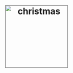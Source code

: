 
<h1 align="center">
  <a target="_blank" href="">
    <img src="https://www.qualitycompass.com/css/images/haskell-logo-with-name.png" alt="christmas" height="200px" width="200px">
  </a>
</h1>
